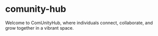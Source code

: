 # comunity-hub
Welcome to ComUnityHub, where individuals connect, collaborate, and grow together in a vibrant space.
